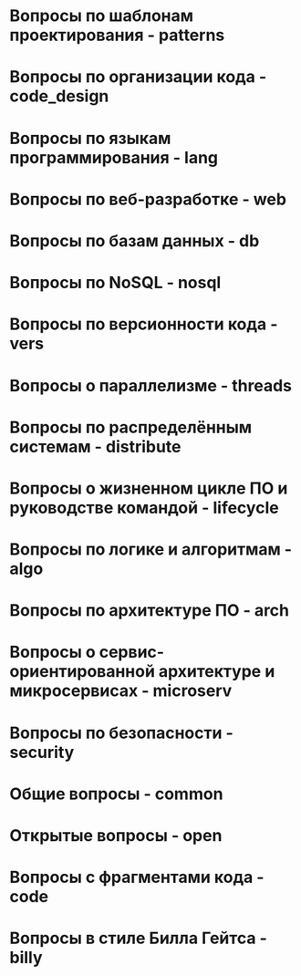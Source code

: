 # Вопросы по шаблонам проектирования - patterns
# Вопросы по организации кода - code_design
# Вопросы по языкам программирования - lang
# Вопросы по веб-разработке - web
# Вопросы по базам данных - db
# Вопросы по NoSQL - nosql
# Вопросы по версионности кода - vers
# Вопросы о параллелизме - threads
# Вопросы по распределённым системам - distribute
# Вопросы о жизненном цикле ПО и руководстве командой - lifecycle
# Вопросы по логике и алгоритмам - algo
# Вопросы по архитектуре ПО - arch
# Вопросы о сервис-ориентированной архитектуре и микросервисах - microserv
# Вопросы по безопасности - security
# Общие вопросы - common
# Открытые вопросы - open
# Вопросы с фрагментами кода - code
# Вопросы в стиле Билла Гейтса - billy
